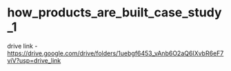 # how_products_are_built_case_study_1

drive link - https://drive.google.com/drive/folders/1uebgf6453_vAnb6O2aQ6IXvbR6eF7viV?usp=drive_link

